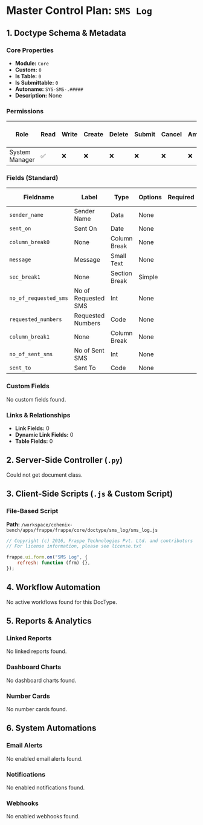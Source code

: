 # Master Control Plan: `SMS Log`

## 1. Doctype Schema & Metadata

### Core Properties
- **Module:** `Core`
- **Custom:** `0`
- **Is Table:** `0`
- **Is Submittable:** `0`
- **Autoname:** `SYS-SMS-.#####`
- **Description:** None

### Permissions
| Role | Read | Write | Create | Delete | Submit | Cancel | Amend | Report | Import | Export | Print | Email | Share | Set User Perms |
|---|---|---|---|---|---|---|---|---|---|---|---|---|---|---|
| System Manager | ✅ | ❌ | ❌ | ❌ | ❌ | ❌ | ❌ | ✅ | ❌ | ❌ | ✅ | ✅ | ❌ | ❌ |


### Fields (Standard)
| Fieldname | Label | Type | Options | Required | Hidden | Read Only | Default | Description |
|---|---|---|---|---|---|---|---|---|
| `sender_name` | Sender Name | Data | None |  |  | ✅ | None | None |
| `sent_on` | Sent On | Date | None |  |  | ✅ | None | None |
| `column_break0` | None | Column Break | None |  |  |  | None | None |
| `message` | Message | Small Text | None |  |  | ✅ | None | None |
| `sec_break1` | None | Section Break | Simple |  |  |  | None | None |
| `no_of_requested_sms` | No of Requested SMS | Int | None |  |  | ✅ | None | None |
| `requested_numbers` | Requested Numbers | Code | None |  |  | ✅ | None | None |
| `column_break1` | None | Column Break | None |  |  |  | None | None |
| `no_of_sent_sms` | No of Sent SMS | Int | None |  |  | ✅ | None | None |
| `sent_to` | Sent To | Code | None |  |  | ✅ | None | None |


### Custom Fields
No custom fields found.


### Links & Relationships
- **Link Fields:** 0
- **Dynamic Link Fields:** 0
- **Table Fields:** 0

## 2. Server-Side Controller (`.py`)
Could not get document class.


## 3. Client-Side Scripts (`.js` & Custom Script)
### File-Based Script
**Path:** `/workspace/cohenix-bench/apps/frappe/frappe/core/doctype/sms_log/sms_log.js`
```javascript
// Copyright (c) 2016, Frappe Technologies Pvt. Ltd. and contributors
// For license information, please see license.txt

frappe.ui.form.on("SMS Log", {
	refresh: function (frm) {},
});

```




## 4. Workflow Automation
No active workflows found for this DocType.


## 5. Reports & Analytics
### Linked Reports
No linked reports found.


### Dashboard Charts
No dashboard charts found.


### Number Cards
No number cards found.


## 6. System Automations
### Email Alerts
No enabled email alerts found.


### Notifications
No enabled notifications found.


### Webhooks
No enabled webhooks found.
